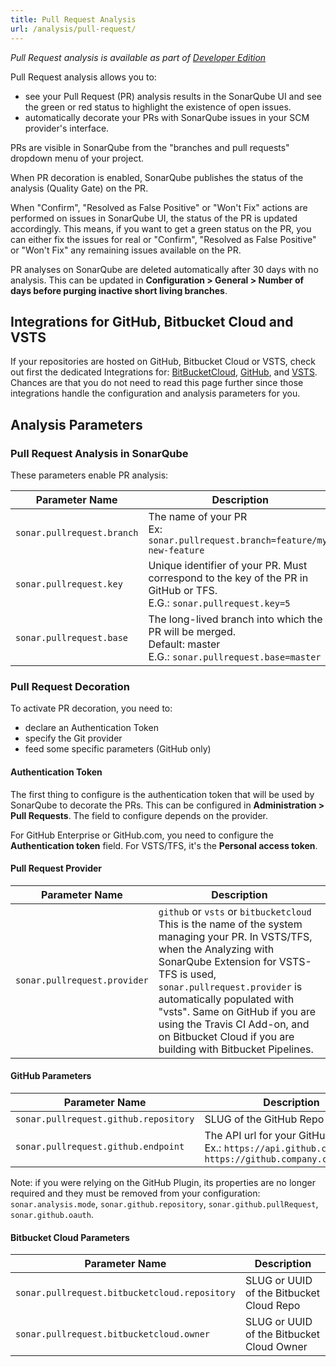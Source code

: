 ```yaml
---
title: Pull Request Analysis
url: /analysis/pull-request/
---
```


<!-- sonarqube -->

_Pull Request analysis is available as part of [Developer Edition](https://redirect.sonarsource.com/editions/developer.html)_

<!-- /sonarqube -->


Pull Request analysis allows you to:

* see your Pull Request (PR) analysis results in the SonarQube UI and see the green or red status to highlight the existence of open issues.
* automatically decorate your PRs with SonarQube issues in your SCM provider's interface. 

PRs are visible in SonarQube from the "branches and pull requests" dropdown menu of your project.

When PR decoration is enabled, SonarQube publishes the status of the analysis (Quality Gate) on the PR.

When "Confirm", "Resolved as False Positive" or "Won't Fix" actions are performed on issues in SonarQube UI, the status of the PR is updated accordingly. This means, if you want to get a green status on the PR, you can either fix the issues for real or "Confirm", "Resolved as False Positive" or "Won't Fix" any remaining issues available on the PR.

PR analyses on SonarQube are deleted automatically after 30 days with no analysis. This can be updated in **Configuration > General > Number of days before purging inactive short living branches**. 

<!-- sonarcloud -->
## Integrations for GitHub, Bitbucket Cloud and VSTS
If your repositories are hosted on GitHub, Bitbucket Cloud or VSTS, check out first the dedicated Integrations for: [BitBucketCloud](/integrations/bitbucketcloud/), [GitHub](/integrations/github/), and [VSTS](/integrations/vsts/). Chances are that you do not need to read this page further since those integrations handle the configuration and analysis parameters for you.
<!-- /sonarcloud -->

## Analysis Parameters
### Pull Request Analysis in SonarQube
These parameters enable PR analysis:

| Parameter Name        | Description |
| --------------------- | ------------------ |
| `sonar.pullrequest.branch` | The name of your PR<br/> Ex: `sonar.pullrequest.branch=feature/my-new-feature`|
| `sonar.pullrequest.key` | Unique identifier of your PR. Must correspond to the key of the PR in GitHub or TFS. <br/> E.G.: `sonar.pullrequest.key=5` |
| `sonar.pullrequest.base` | The long-lived branch into which the PR will be merged. <br/> Default: master <br/> E.G.: `sonar.pullrequest.base=master`|

### Pull Request Decoration
To activate PR decoration, you need to:

* declare an Authentication Token
* specify the Git provider
* feed some specific parameters (GitHub only)

#### Authentication Token
The first thing to configure is the authentication token that will be used by SonarQube to decorate the PRs. This can be configured in **Administration > Pull Requests**. The field to configure depends on the provider.

For GitHub Enterprise or GitHub.com, you need to configure the **Authentication token** field. For VSTS/TFS, it's the **Personal access token**.

#### Pull Request Provider
| Parameter Name        | Description |
| --------------------- | ------------------ |
| `sonar.pullrequest.provider` | `github` or `vsts` or `bitbucketcloud`<br/> This is the name of the system managing your PR. In VSTS/TFS, when the Analyzing with SonarQube Extension for VSTS-TFS is used, `sonar.pullrequest.provider` is automatically populated with "vsts". Same on GitHub if you are using the Travis CI Add-on, and on Bitbucket Cloud if you are building with Bitbucket Pipelines.|

#### GitHub Parameters
| Parameter Name        | Description |
| --------------------- | ------------------ |
| `sonar.pullrequest.github.repository` | SLUG of the GitHub Repo |
| `sonar.pullrequest.github.endpoint` | The API url for your GitHub instance.<br/> Ex.: `https://api.github.com/` or `https://github.company.com/api/v3/` |

Note: if you were relying on the GitHub Plugin, its properties are no longer required and they must be removed from your configuration: `sonar.analysis.mode`, `sonar.github.repository`, `sonar.github.pullRequest`, `sonar.github.oauth`.

#### Bitbucket Cloud Parameters
| Parameter Name        | Description |
| --------------------- | ------------------ |
| `sonar.pullrequest.bitbucketcloud.repository` | SLUG or UUID of the Bitbucket Cloud Repo |
| `sonar.pullrequest.bitbucketcloud.owner` | SLUG or UUID of the Bitbucket Cloud Owner |

